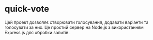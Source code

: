# quick-vote
Цей проект дозволяє створювати голосування, додавати варіанти та голосувати за них. Це простий сервер на Node.js з використанням Express.js для обробки запитів.
